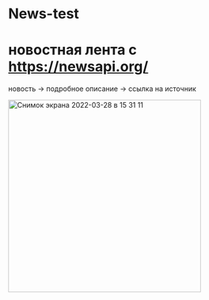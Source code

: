 # News-test
# новостная лента с https://newsapi.org/
новость -> подробное описание -> ссылка на источник



<img width="389" alt="Снимок экрана 2022-03-28 в 15 31 11" src="https://user-images.githubusercontent.com/81037313/160398554-44c07bf8-74c9-476b-b0d4-bfa09b5b9eec.png">
